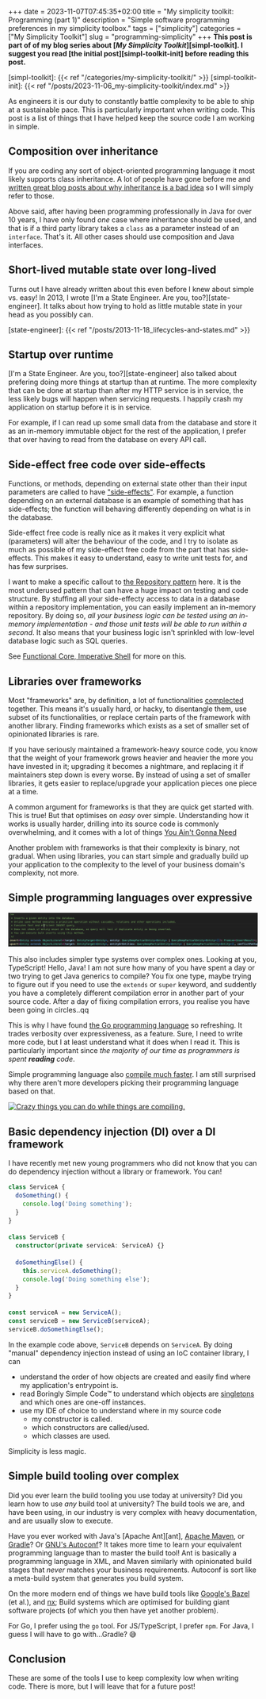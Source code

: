 +++ 
date = 2023-11-07T07:45:35+02:00
title = "My simplicity toolkit: Programming (part 1)"
description = "Simple software programming preferences in my simplicity toolbox."
tags = ["simplicity"]
categories = ["My Simplicity Toolkit"]
slug = "programming-simplicity"
+++
**This post is part of of my blog series about [_My Simplicity
Toolkit_][simpl-toolkit]. I suggest you read [the initial
post][simpl-toolkit-init] before reading this post.**

[simpl-toolkit]: {{< ref "/categories/my-simplicity-toolkit/" >}}
[simpl-toolkit-init]: {{< ref "/posts/2023-11-06_my-simplicity-toolkit/index.md" >}}

As engineers it is our duty to constantly battle complexity to be able to ship
at a sustainable pace. This is particularly important when writing code. This
post is a list of things that I have helped keep the source code I am working
in simple.

## Composition over inheritance

If you are coding any sort of object-oriented programming language it most
likely supports class inheritance. A lot of people have gone before me and
[written great blog posts about why inheritance is a bad
idea][avoid-inheritance] so I will simply refer to those.

Above said, after having been programming professionally in Java for over 10
years, I have only found _one_ case where inheritance should be used, and that
is if a third party library takes a `class` as a parameter instead of an
`interface`. That's it. All other cases should use composition and Java
interfaces.

[avoid-inheritance]: https://neethack.com/2017/04/Why-inheritance-is-bad/

## Short-lived mutable state over long-lived

Turns out I have already written about this even before I knew about simple vs.
easy! In 2013, I wrote [I'm a State Engineer. Are you, too?][state-engineer].
It talks about how trying to hold as little mutable state in your head as you
possibly can.

[state-engineer]: {{< ref "/posts/2013-11-18_lifecycles-and-states.md" >}}

## Startup over runtime

[I'm a State Engineer. Are you, too?][state-engineer] also talked about
prefering doing more things at startup than at runtime. The more complexity
that can be done at startup than after my HTTP service is in service, the less
likely bugs will happen when servicing requests. I happily crash my application
on startup before it is in service.

For example, if I can read up some small data from the database and store it as
an in-memory immutable object for the rest of the application, I prefer that
over having to read from the database on every API call.

## Side-effect free code over side-effects

Functions, or methods, depending on external state other than their input
parameters are called to have ["side-effects"][side-effects]. For example, a
function depending on an external database is an example of something that has
side-effects; the function will behaving differently depending on what is in
the database.

Side-effect free code is really nice as it makes it very explicit what
(parameters) will alter the behaviour of the code, and I try to isolate as much
as possible of my side-effect free code from the part that has side-effects.
This makes it easy to understand, easy to write unit tests for, and has few
surprises.

I want to make a specific callout to [the Repository pattern][repo-pattern]
here. It is the most underused pattern that can have a huge impact on testing
and code structure. By stuffing all your side-effecty access to data in a
database within a repository implementation, you can easily implement an
in-memory repository. By doing so, _all your business logic can be tested using
an in-memory implementation - and those unit tests will be able to run within a
second_. It also means that your business logic isn't sprinkled with low-level
database logic such as SQL queries.

[side-effects]: https://en.wikipedia.org/wiki/Side_effect_(computer_science)
[repo-pattern]: https://www.linkedin.com/pulse/what-repository-pattern-alper-sara%C3%A7/

See [Functional Core, Imperative Shell][fcis] for more on this.

[fcis]: https://www.destroyallsoftware.com/screencasts/catalog/functional-core-imperative-shell

## Libraries over frameworks

Most "frameworks" are, by definition, a lot of functionalities
[complected][complect] together. This means it's usually hard, or hacky, to
disentangle them, use subset of its functionalities, or replace certain parts
of the framework with another library. Finding frameworks which exists as a set
of smaller set of opinionated libraries is rare.

[complect]: https://youtu.be/SxdOUGdseq4?si=AYiDh-n_KMwCLwl4&t=1895

If you have seriously maintained a framework-heavy source code, you know that
the weight of your framework grows heavier and heavier the more you have
invested in it; upgrading it becomes a nightmare, and replacing it if
maintainers step down is every worse. By instead of using a set of smaller
libraries, it gets easier to replace/upgrade your application pieces one piece
at a time.

A common argument for frameworks is that they are quick get started with. This
is true! But that optimises on _easy_ over simple. Understanding how it works
is usually harder, drilling into its source code is commonly overwhelming, and
it comes with a lot of things [You Ain't Gonna Need][yagni]

[yagni]: https://en.wikipedia.org/wiki/You_aren%27t_gonna_need_it

Another problem with frameworks is that their complexity is binary, not
gradual. When using libraries, you can start simple and gradually build up your
application to the complexity to the level of your business domain's
complexity, not more.

## Simple programming languages over expressive

![A horrible generic TypeScript function from TypeORM.](typescript.png)

This also includes simpler type systems over complex ones. Looking at you,
TypeScript! Hello, Java! I am not sure how many of you have spent a day or two
trying to get Java generics to compile? You fix one type, maybe trying to
figure out if you need to use the `extends` or `super` keyword, and suddently
you have a completely different compilation error in another part of your
source code. After a day of fixing compilation errors, you realise you have
been going in circles..qq

This is why I have found [the Go programming language][golang] so refreshing.
It trades verbosity over expressiveness, as a feature. Sure, I need to write
more code, but I at least understand what it does when I read it. This is
particularly important since _the majority of our time as programmers is spent
**reading** code_.

[golang]: https://go.dev

Simple programming language also [compile much faster][compile-times]. I am still surprised
why there aren't more developers picking their programming language based on
that.

[compile-times]: https://programming-language-benchmarks.vercel.app/problem/http-server

[![Crazy things you can do while things are compiling.](https://imgs.xkcd.com/comics/compiling.png)][xkcd-compile]

[xkcd-compile]: https://xkcd.com/303/

## Basic dependency injection (DI) over a DI framework

I have recently met new young programmers who did not know that you can do
dependency injection without a library or framework. You can!

```typescript
class ServiceA {
  doSomething() {
    console.log('Doing something');
  }
}

class ServiceB {
  constructor(private serviceA: ServiceA) {}

  doSomethingElse() {
    this.serviceA.doSomething();
    console.log('Doing something else');
  }
}

const serviceA = new ServiceA();
const serviceB = new ServiceB(serviceA);
serviceB.doSomethingElse();
```
In the example code above, `ServiceB` depends on `ServiceA`. By doing "manual"
dependency injection instead of using an IoC container library, I can

 * understand the order of how objects are created and easily find where my
   application's entrypoint is.
 * read Boringly Simple Code:tm: to understand which objects are
   [singletons][singleton-pattern] and which ones are one-off instances.
 * use my IDE of choice to understand where in my source code
   * my constructor is called.
   * which constructors are called/used.
   * which classes are used.

Simplicity is less magic.

[singleton-pattern]: https://en.wikipedia.org/wiki/Singleton_pattern

## Simple build tooling over complex

Did you ever learn the build tooling you use today at university? Did you learn
how to use _any_ build tool at university? The build tools we are, and have
been using, in our industry is very complex with heavy documentation, and are
usually slow to execute.

Have you ever worked with Java's [Apache Ant][ant], [Apache Maven][maven], or
[Gradle][gradle]? Or [GNU's Autoconf][autoconf]? It takes more time to learn
your equivalent programming language than to master the build tool! Ant is
basically a programming language in XML, and Maven similarly with opinionated
build stages that _never_ matches your business requirements. Autoconf is sort
like a meta-build system that generates you build system.

[maven]: https://maven.apache.org/
[gradle]: https://gradle.org/
[autoconf]: https://www.gnu.org/software/autoconf/

On the more modern end of things we have build tools like [Google's
Bazel][bazel] (et al.), and [nx][nx]; Build systems which are optimised for
building giant software projects (of which you then have yet another problem).

[bazel]: https://bazel.build/
[nx]: https://nx.dev

For Go, I prefer using the `go` tool. For JS/TypeScript, I prefer `npm`. For
Java, I guess I will have to go with...Gradle? :sweat_smile:

## Conclusion

These are some of the tools I use to keep complexity low when writing code.
There is more, but I will leave that for a future post!
